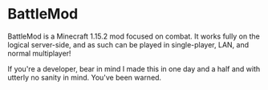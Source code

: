 # BattleMod

BattleMod is a Minecraft 1.15.2 mod focused on combat. It works fully on the logical server-side, and as such can be played in single-player, LAN, and normal multiplayer!

If you're a developer, bear in mind I made this in one day and a half and with utterly no sanity in mind. You've been warned.